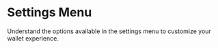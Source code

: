 # Settings Menu

Understand the options available in the settings menu to customize your wallet experience.
